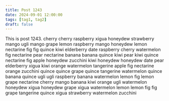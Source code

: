 ```yaml
---
title: Post 1243
date: 2024-09-01 12:00:00
tags: [tag1, tag2]
draft: false
---
```

This is post 1243.
cherry
cherry
raspberry
xigua
honeydew
strawberry
mango
ugli
mango
grape
lemon
raspberry
mango
honeydew
lemon
nectarine
fig
fig
quince
kiwi
elderberry
date
raspberry
cherry
watermelon
fig
nectarine
pear
nectarine
banana
banana
quince
kiwi
pear
kiwi
quince
nectarine
fig
apple
honeydew
zucchini
kiwi
honeydew
honeydew
date
pear
elderberry
xigua
kiwi
orange
watermelon
tangerine
apple
fig
nectarine
orange
zucchini
quince
quince
grape
quince
tangerine
watermelon
quince
banana
quince
ugli
ugli
raspberry
banana
watermelon
lemon
fig
lemon
grape
nectarine
cherry
mango
banana
kiwi
orange
ugli
watermelon
honeydew
xigua
honeydew
grape
xigua
watermelon
lemon
lemon
fig
fig
grape
tangerine
quince
xigua
strawberry
watermelon
zucchini
